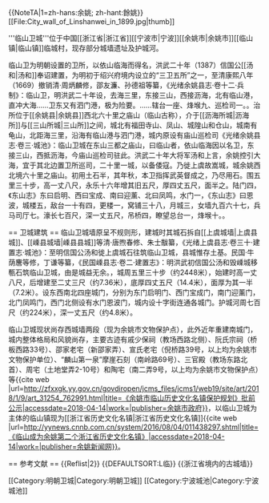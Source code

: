 {{NoteTA|1=zh-hans:余姚; zh-hant:餘姚}}
[[File:City_wall_of_Linshanwei_in_1899.jpg|thumb]]

'''临山卫城'''位于中国[[浙江省|浙江省]][[宁波市|宁波]][[余姚市|余姚市]][[临山镇|临山镇]]临城村，现存部分城墙遗址及护城河。

临山卫为明朝设置的卫所，以依山临海而得名，洪武二十年（1387）信国公[[汤和|汤和]]奉诏建置，为明初于绍兴府境内设立的“三卫五所”之一，至清康熙八年（1669）撤销<ref>清·周炳麟修，邵友濂、孙德祖等纂，《光绪余姚县志·卷十二·兵制》：临山卫，明洪武二十年设，去海三里，东接三山，西接沥海，北有临山港，直冲大海……卫东又有泗门港，极为险要。……辖台一座、烽堠九、巡检司一。</ref>。治所位于[[余姚县|余姚县]]西北六十里之庙山（临山古称），介于[[沥海所城|沥海所]]与[[三山所城|三山所]]之间，城北有福田寺山、凤山、城隍山和仓山，城南有龟山，北距海三里，沿海有临山港与泗门港，城内原设有庙山巡检司<ref name="城池史">《光绪余姚县志·卷三·城池》：临山卫城在东山三都之庙山，曰临山者，依山临海因以名卫，东接三山，西抵沥海，今庙山巡检司驻此。洪武二十年大将军汤和上言，余姚控引大海，宜于其北边置卫所巡司，二十里一城，以备倭寇。乃徙上虞故嵩城，城余姚西北境六十里之庙山。初用土石半，其年秋，本卫指挥武英督成之，乃尽用石。围五里三十步，高一丈八尺，永乐十六年增其旧五尺，厚四丈五尺，面半之。陆门四，《东山志》东曰启明、西曰宝成、南曰迎薰、北曰凤鸣，水门一，《东山志》曰恩波，城楼五，敌台一十有四，更楼一，窝铺三十八，月城三，女墙九百六十七，兵马司厅七。濠长七百尺，深一丈五尺，吊桥四，瞭望总台一，烽堠十。</ref>。

== 卫城建筑 ==
临山卫城墙原呈不规则形，建城时其城石拆自[[上虞城墙|上虞县城]]、[[嵊县城墙|嵊县县城]]等<ref>清·唐煦春修、朱士黻纂，《光绪上虞县志·卷三十·建置志·城池》：至明信国公汤和徙上虞城石往筑临山卫城，县城惟存土基。</ref><ref>民国·牛荫麐等修，丁谦等纂，《民国嵊县志·卷二·建置志》：明洪武初信国公汤和毁嵊城移甎石筑临山卫城，由是城益无余。</ref>，城周五里三十步（约2448米），始建时高一丈八尺，后增建至二丈三尺（约7.36米），底厚四丈五尺（14.4米），面厚为其一半（7.2米）。设东西南北四座城门，分别为东门启明门、西门宝成门，南门迎薰门，北门凤鸣门，西门北侧设有水门恩波门，城内设十字街连通各城门。护城河周七百尺（约224米），深一丈五尺（约4.8米）<ref name="城池史" />。

临山卫城现状尚存西城墙两段（现为余姚市文物保护点），此外近年重建南城门，城内整体格局和风貌尚存，主要古迹有戚少保祠（教场西路北侧）、阮氏宗祠（桥板西路33号）、邵家老宅（新邵家弄）、宣氏老宅（倪桥路39号，以上均为余姚市文物保护单位）、“麟山第一泉”摩崖石刻（南岭路69号）、三官殿（教场东路北首）、周宅（土地堂弄2-10号）和陶宅（南二弄9号，以上均为余姚市文物保护点）等<ref>{{cite web |url=http://zfxxgk.yy.gov.cn/govdiropen/jcms_files/jcms1/web19/site/art/2018/1/9/art_31254_762991.html|title=《余姚市临山历史文化名镇保护规划》批前公示|accessdate=2018-04-14|work=|publisher=余姚市政府}}</ref>，以临山卫城为主体的临山镇现为[[浙江省历史文化名镇|浙江省历史文化名镇]]<ref>{{cite web |url=http://yynews.cnnb.com.cn/system/2016/08/04/011438297.shtml|title=《临山成为余姚第二个浙江省历史文化名镇》|accessdate=2018-04-14|work=|publisher=余姚新闻网}}</ref>。

== 参考文献 ==
{{Reflist|2}}
{{DEFAULTSORT:L临}}
{{浙江省境内的古城墙}}

[[Category:明朝卫城|Category:明朝卫城]]
[[Category:宁波城池|Category:宁波城池]]